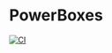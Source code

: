 # PowerBoxes

[![CI](https://github.com/smirkey/powerboxes/actions/workflows/CI.yml/badge.svg)](https://github.com/smirkey/powerboxes/actions/workflows/CI.yml)

